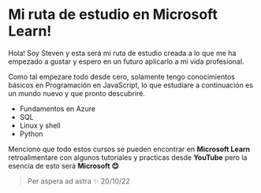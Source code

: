 # Mi ruta de estudio en Microsoft Learn!

Hola! Soy Steven y esta será mi ruta de estudio creada a lo que me ha empezado a gustar y espero en un futuro aplicarlo a mi vida profesional.

Como tal empezare todo desde cero, solamente tengo conocimientos básicos en Programación en JavaScript, lo que estudiare a continuación es un mundo nuevo y que pronto descubriré.

- Fundamentos en Azure
- SQL
- Linux y shell
- Python 

Menciono que todo estos cursos se pueden encontrar en **Microsoft Learn** retroalimentare con algunos tutoriales y practicas desde **YouTube** pero la esencia de esto será **Microsoft 😊**


> Per aspera ad astra ✨ 20/10/22 